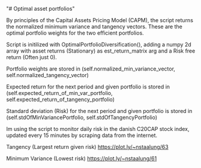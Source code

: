 "# Optimal asset portfolios" 

By principles of the Capital Assets Pricing Model (CAPM), the script returns the normalized minimum variance and tangency vectors. These are the optimal portfolio weights for the two efficient portfolios.

Script is initilized with OptimalPortfolioDiversification(), adding a numpy 2d array with asset returns (Stationary) as est_return_matrix arg and a Risk free return (Often just 0).

Portfolio weights are stored in (self.normalized_min_variance_vector, self.normalized_tangency_vector)

Expected return for the next period and given portfolio is stored in (self.expected_return_of_min_var_portfolio, self.expected_return_of_tangency_portfolio)

Standard deviation (Risk) for the next period and given portfolio is stored in (self.stdOfMinVariancePortfolio, self.stdOfTangencyPortfolio)


Im using the script to monitor daily risk in the danish C20CAP stock index, updated every 15 minutes by scraping data from the internet.



Tangency (Largest return given risk)
https://plot.ly/~nstaalung/63

Minimum Variance (Lowest risk)
https://plot.ly/~nstaalung/61